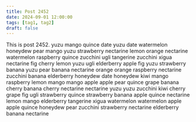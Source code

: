 ```yaml
---
title: Post 2452
date: 2024-09-01 12:00:00
tags: [tag1, tag2]
draft: false
---
```

This is post 2452.
yuzu
mango
quince
date
yuzu
date
watermelon
honeydew
pear
mango
yuzu
strawberry
nectarine
lemon
orange
nectarine
watermelon
raspberry
quince
zucchini
ugli
tangerine
zucchini
xigua
nectarine
fig
cherry
lemon
yuzu
ugli
elderberry
apple
fig
yuzu
strawberry
banana
yuzu
pear
banana
nectarine
orange
orange
raspberry
nectarine
zucchini
banana
elderberry
honeydew
date
honeydew
kiwi
mango
raspberry
lemon
mango
mango
apple
apple
pear
quince
grape
banana
cherry
banana
cherry
nectarine
nectarine
yuzu
yuzu
zucchini
kiwi
cherry
grape
fig
ugli
strawberry
quince
strawberry
banana
apple
quince
nectarine
lemon
mango
elderberry
tangerine
xigua
watermelon
watermelon
apple
apple
quince
honeydew
pear
zucchini
strawberry
nectarine
elderberry
banana
nectarine
